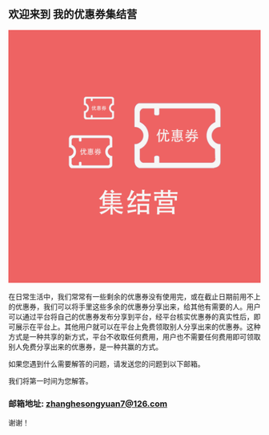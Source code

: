 ## 欢迎来到 我的优惠券集结营 

![Image](icon-1024.png)

在日常生活中，我们常常有一些剩余的优惠券没有使用完，或在截止日期前用不上的优惠券，我们可以将手里这些多余的优惠券分享出来，给其他有需要的人。用户可以通过平台将自己的优惠券发布分享到平台，经平台核实优惠券的真实性后，即可展示在平台上。其他用户就可以在平台上免费领取别人分享出来的优惠券。这种方式是一种共享的新方式，平台不收取任何费用，用户也不需要任何费用即可领取别人免费分享出来的优惠券，是一种共赢的方式。

如果您遇到什么需要解答的问题，请发送您的问题到以下邮箱。

我们将第一时间为您解答。

### 邮箱地址: zhanghesongyuan7@126.com

谢谢！
